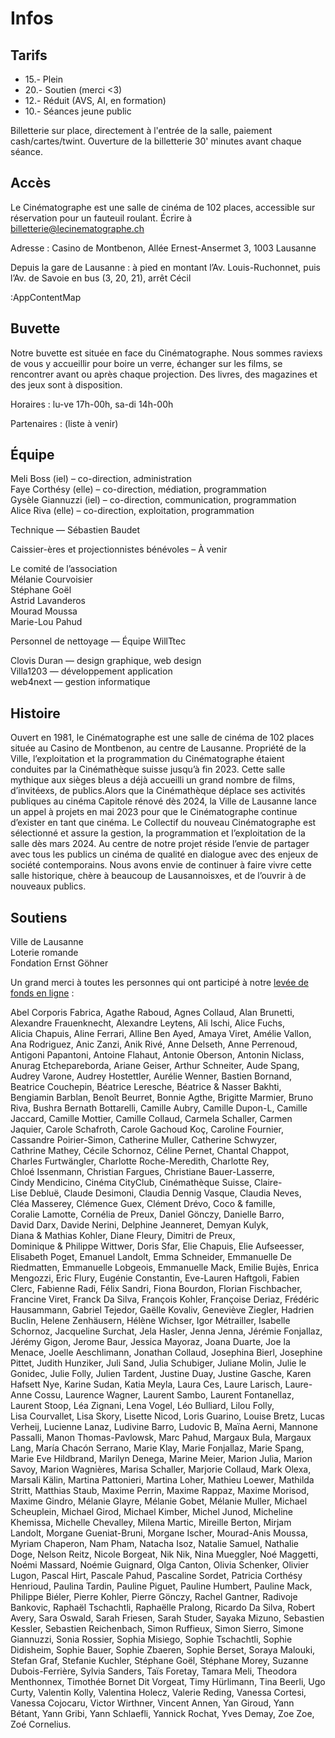 # Infos


##	Tarifs
- 15.- Plein
- 20.- Soutien (merci <3)
- 12.- Réduit (AVS, AI, en formation)
- 10.- Séances jeune public

Billetterie sur place, directement à l'entrée de la salle, paiement cash/cartes/twint. Ouverture de la billetterie 30' minutes avant chaque séance.

## Accès
Le Cinématographe est une salle de cinéma de 102 places, accessible sur réservation pour un fauteuil roulant. Écrire à [billetterie@lecinematographe.ch](mailto:billetterie@lecinematographe.ch)

Adresse : Casino de Montbenon, Allée Ernest-Ansermet 3, 1003 Lausanne

Depuis la gare de Lausanne :
à pied en montant l’Av. Louis-Ruchonnet, puis l’Av. de Savoie
en bus (3, 20, 21), arrêt Cécil

:AppContentMap

## Buvette
Notre buvette est située en face du Cinématographe. Nous sommes raviexs de vous y accueillir pour boire un verre, échanger sur les films, se rencontrer avant ou après chaque projection. Des livres, des magazines et des jeux sont à disposition.

Horaires : lu-ve 17h-00h, sa-di 14h-00h

Partenaires : (liste à venir)

## Équipe

Meli Boss (iel) – co-direction, administration  
Faye Corthésy (elle) – co-direction, médiation, programmation  
Gysèle Giannuzzi (iel) – co-direction, communication, programmation  
Alice Riva (elle) – co-direction, exploitation, programmation  

Technique — Sébastien Baudet

Caissier-ères et projectionnistes bénévoles – À venir

Le comité de l’association  
Mélanie Courvoisier  
Stéphane Goël  
Astrid Lavanderos  
Mourad Moussa  
Marie-Lou Pahud  

Personnel de nettoyage — Équipe WillTtec

Clovis Duran — design graphique, web design  
Villa1203 — développement application  
web4next — gestion informatique


##	Histoire
Ouvert en 1981, le Cinématographe est une salle de cinéma de 102 places située au Casino de Montbenon, au centre de Lausanne. Propriété de la Ville, l’exploitation et la programmation du Cinématographe étaient  conduites par la Cinémathèque suisse jusqu’à fin 2023. Cette salle mythique aux sièges bleus a déjà accueilli un grand nombre de films, d’invitéexs, de publics.Alors que la Cinémathèque déplace ses activités publiques au cinéma Capitole rénové dès 2024, la Ville de Lausanne lance un appel à projets en mai 2023 pour que le Cinématographe continue d’exister en tant que cinéma. Le Collectif du nouveau Cinématographe est sélectionné et assure la gestion, la programmation et l’exploitation de la salle dès mars 2024. Au centre de notre projet réside l’envie de partager avec tous les publics un cinéma de qualité en dialogue avec des enjeux de société contemporains. Nous avons envie de continuer à faire vivre cette salle historique, chère à beaucoup de Lausannoisxes, et de l’ouvrir à de nouveaux publics.

##	Soutiens
Ville de Lausanne  
Loterie romande  
Fondation Ernst Göhner  


Un grand merci à toutes les personnes qui ont participé à notre [levée de fonds en ligne](https://wemakeit.com/projects/le-nouveau-cinematographe) :

Abel Corporis Fabrica, Agathe Raboud, Agnes Collaud, Alan Brunetti, Alexandre Frauenknecht, Alexandre Leytens, Ali Ischi, Alice Fuchs, Alicia Chapuis, Aline Ferrari, Alline Ben Ayed, Amaya Viret, Amélie Vallon, Ana Rodriguez, Anic Zanzi, Anik Rivé, Anne Delseth, Anne Perrenoud, Antigoni Papantoni, Antoine Flahaut, Antonie Oberson, Antonin Niclass, Anurag Etchepareborda, Ariane Geiser, Arthur Schneiter, Aude Spang, Audrey Varone, Audrey Hostettler, Aurélie Wenner, Bastien Bornand, Beatrice Couchepin, Béatrice Leresche, Béatrice & Nasser Bakhti, Bengiamin Barblan, Benoît Beurret, Bonnie Agthe, Brigitte Marmier, Bruno Riva, Bushra Bernath Bottarelli, Camille Aubry, Camille Dupon-L, Camille Jaccard, Camille Mottier, Camille Collaud, Carmela Schaller, Carmen Jaquier, Carole Schafroth, Carole Gachoud Koç, Caroline Fournier, Cassandre Poirier-Simon, Catherine Muller, Catherine Schwyzer, Cathrine Mathey, Cécile Schornoz, Céline Pernet, Chantal Chappot, Charles Furtwängler, Charlotte Roche-Meredith, Charlotte Rey, Chloé Issenmann, Christian Fargues, Christiane Bauer-Lasserre, Cindy Mendicino, Cinéma CityClub, Cinémathèque Suisse, Claire-Lise Debluë, Claude Desimoni, Claudia Dennig Vasque, Claudia Neves, Cléa Masserey, Clémence Guex, Clément Drévo, Coco & famille, Coralie Lamotte, Cornélia de Preux, Daniel Gönczy, Danielle Barro, David Darx, Davide Nerini, Delphine Jeanneret, Demyan Kulyk, Diana & Mathias Kohler, Diane Fleury, Dimitri de Preux, Dominique & Philippe Wittwer, Doris Sfar, Elie Chapuis, Elie Aufseesser, Elisabeth Poget, Emanuel Landolt, Emma Schneider, Emmanuelle De Riedmatten, Emmanuelle Lobgeois, Emmanuelle Mack, Emilie Bujès, Enrica Mengozzi, Eric Flury, Eugénie Constantin, Eve-Lauren Haftgoli, Fabien Clerc, Fabienne Radi, Félix Sandri, Fiona Bourdon, Florian Fischbacher, Francine Viret, Franck Da Silva, François Kohler, Françoise Deriaz, Frédéric Hausammann, Gabriel Tejedor, Gaëlle Kovaliv, Geneviève Ziegler, Hadrien Buclin, Helene Zenhäusern, Hélène Wichser, Igor Métrailler, Isabelle Schornoz, Jacqueline Surchat, Jela Hasler, Jenna Jenna, Jérémie Fonjallaz, Jérémy Gigon, Jerome Baur, Jessica Mayoraz, Joana Duarte, Joe la Menace, Joelle Aeschlimann, Jonathan Collaud, Josephina Bierl, Josephine Pittet, Judith Hunziker, Juli Sand, Julia Schubiger, Juliane Molin, Julie le Gonidec, Julie Folly, Julien Tardent, Justine Duay, Justine Gasche, Karen Hafsett Nye, Karine Sudan, Katia Meyla, Laura Ces, Laure Larisch, Laure-Anne Cossu, Laurence Wagner, Laurent Sambo, Laurent Fontanellaz, Laurent Stoop, Léa Zignani, Lena Vogel, Léo Bulliard, Lilou Folly, Lisa Courvallet, Lisa Skory, Lisette Nicod, Loris Guarino, Louise Bretz, Lucas Verheij, Lucienne Lanaz, Ludivine Barro, Ludovic B, Maïna Aerni, Mannone Passalli, Manon Thomas-Pavlowsk, Marc Pahud, Margaux Bula, Margaux Lang, María Chacón Serrano, Marie Klay, Marie Fonjallaz, Marie Spang, Marie Eve Hildbrand, Marilyn Denega, Marine Meier, Marion Julia, Marion Savoy, Marion Wagnières, Marisa Schaller, Marjorie Collaud, Mark Olexa, Marsali Kälin, Martina Pattonieri, Martina Loher, Mathieu Loewer, Mathilda Stritt, Matthias Staub, Maxime Perrin, Maxime Rappaz, Maxime Morisod, Maxime Gindro, Mélanie Glayre, Mélanie Gobet, Mélanie Muller, Michael Scheuplein, Michael Girod, Michael Kimber, Michel Junod, Micheline Khemissa, Michelle Chevalley, Milena Martic, Mireille Berton, Mirjam Landolt, Morgane Gueniat-Bruni, Morgane Ischer, Mourad-Anis Moussa, Myriam Chaperon, Nam Pham, Natacha Isoz, Natalie Samuel, Nathalie Doge, Nelson Reitz, Nicole Borgeat, Nik Nik, Nina Mueggler, Noé Maggetti, Noémi Massard, Noémie Guignard, Olga Canton, Olivia Schenker, Olivier Lugon, Pascal Hirt, Pascale Pahud, Pascaline Sordet, Patricia Corthésy Henrioud, Paulina Tardin, Pauline Piguet, Pauline Humbert, Pauline Mack, Philippe Biéler, Pierre Kohler, Pierre Gönczy, Rachel Gantner, Radivoje Bankovic, Raphaël Tschachtli, Raphaëlle Pralong, Ricardo Da Silva, Robert Avery, Sara Oswald, Sarah Friesen, Sarah Studer, Sayaka Mizuno, Sebastien Kessler, Sebastien Reichenbach, Simon Ruffieux, Simon Sierro, Simone Giannuzzi, Sonia Rossier, Sophia Misiego, Sophie Tschachtli, Sophie Didisheim, Sophie Bauer, Sophie Zbaeren, Sophie Berset, Soraya Malouki, Stefan Graf, Stefanie Kuchler, Stéphane Goël, Stéphane Morey, Suzanne Dubois-Ferrière, Sylvia Sanders, Taïs Foretay, Tamara Meli, Theodora Menthonnex, Timothée Bornet Dit Vorgeat, Timy Hürlimann, Tina Beerli, Ugo Curty, Valentin Kolly, Valentina Holecz, Valerie Reding, Vanessa Cortesi, Vanessa Cojocaru, Victor Wirthner, Vincent Annen, Yan Giroud, Yann Bétant, Yann Gribi, Yann Schlaefli, Yannick Rochat, Yves Demay, Zoe Zoe, Zoé Cornelius.
